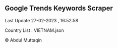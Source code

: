 

## Google Trends Keywords Scraper 
 
Last Update 27-02-2023 , 16:52:58

Country List :
VIETNAM.json



© Abdul Muttaqin 
